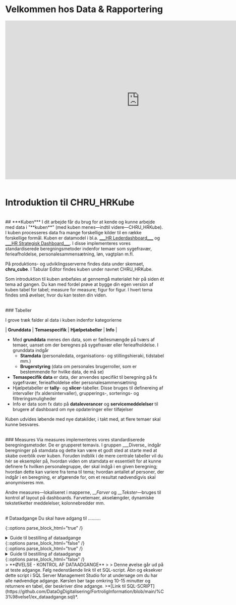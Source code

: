 # Velkommen hos Data & Rapportering

<!-- Embed iFrame. PowerPoint: "lntroduktion og onboarding 2022" s.18-21   
&wdStart=1 - this parameter sets the starting page number of the embedded document
&wdEnd=10 - this parameter sets the ending page number of the embedded document
-->
<center>
<iframe src="https://regionh-my.sharepoint.com/personal/stefan_sajin-henningsen_regionh_dk/_layouts/15/Doc.aspx?sourcedoc={9eae6cfa-732f-48a1-81f3-246e3b6a2e86}&amp;action=embedview&amp;wdAr=1.7777777&showNavigation=FALSE&wdStart=18&wdEnd=21" width="850" height="503" frameborder="0" seamless="TRUE" start="18" end="21"></iframe>
</center>
<br>



# Introduktion til CHRU_HRKube

<br>
## ***Kuben***
I dit arbejde får du brug for at kende og kunne arbejde med data i "**kuben**" (med kuben menes—indtil videre—CHRU_HRKube). 
I kuben processeres data fra mange forskellige kilder til en række forskellige formål. Kuben er datamodel i bl.a. <a href="https://flis.regionh.top.local:444/PBIReports/powerbi/L%C3%B8n%20og%20HR/HR%20Lederdashboard/HR%20Lederdashboard?RC:Toolbar=False" target="_blank">___HR Lederdashboard___</a> og <a href="https://flis.regionh.top.local:444/PBIReports/powerbi/L%C3%B8n%20og%20HR/HR%20Strategisk%20Dashboard/HR%20Strategisk%20Dashboard?RC:Toolbar=False" target="_blank">___HR Strategisk Dashboard___</a>. 
I disse implementeres vores standardiserede beregningsmetoder indenfor temaer som sygefravær, ferieafholdelse, personalesammensætning, løn, vagtplan m.fl.

På produktions- og udviklingsserverne findes data under skemaet, **chru_cube**. I Tabular Editor findes kuben under navnet CHRU_HRKube.

Som introduktion til kuben anbefales at gennemgå materialet hér på siden ét tema ad gangen. Du kan med fordel prøve at bygge din egen version af kuben tabel for tabel; measure for measure; figur for figur. I hvert tema findes små øvelser, hvor du kan testen din viden.


<br>
### Tabeller

I grove træk falder al data i kuben indenfor kategorierne

| **Grunddata** | **Temaespecifik** | **Hjælpetabeller** | **Info** |

- Med **grunddata** menes den data, som er fællesmængde på tværs af temaer, uanset om der beregnes på sygefravær eller ferieafholdelse. I grunddata indgår
  - **Stamdata** (personaledata, organisations- og stillingshieraki, tidstabel mm.) 
  - **Brugerstyring** (data om personales brugerroller, som er bestemmende for hvilke data, de må se) 
- **Temaspecifik data** er data, der anvendes specifikt til beregning på fx sygefravær, ferieafholdelse eller personalesammensætning
- Hjælpetabeller er **tally**- og **slicer**-tabeller. Disse bruges til definereing af intervaller (fx aldersintervaller), grupperings-, sorterings- og filtreringsmuligheder
- Info er data som fx dato på **dataleverancer** og **servicemeddelelser** til brugere af dashboard om nye opdateringer eller tilføjelser

Kuben udvides løbende med nye datakilder, i takt med, at flere temaer skal kunne besvares.



<br>
### Measures
Via measures implementeres vores standardiserede beregningsmetoder. De er grupperet temavis. I gruppen ___Diverse_ indgår beregninger på stamdata og dette kan være et godt sted at starte med at skabe overblik over kuben. Foruden indblik i de mere centrale tabeller vil du hér se eksempler på, hvordan viden om stamdata er essentielt for at kunne definere fx hvilken personalegruppe, der skal indgå i en given beregning; hvordan dette kan variere fra tema til tema; hvordan antallet af personer, der indgår i en beregning, er afgørende for, om et resultat nødvendigvis skal anonymiseres mm.

Andre measures—lokaliseret i mapperne, ___Farver_ og ___Tekster_—bruges til kontrol af layout på dashboards. Farvetemaer, akselængder, dynamiske tekstetiketter meddelelser, kolonnebredder mm. 



<br>
# Dataadgange
Du skal have adgang til ..........


<!-- Embed iFrame. word-doc: "Guide til bestilling af adgange.docx" på OneDrive-->
{::options parse_block_html="true" /}
<details><summary markdown="span">Guide til bestilling af dataadgange</summary>
<center>
<iframe src="https://regionh-my.sharepoint.com/personal/stefan_sajin-henningsen_regionh_dk/_layouts/15/Doc.aspx?sourcedoc={c652f92d-8025-4f11-9b4c-3e0f0e0dadba}&amp;action=embedview&amp;wdEmbedCode=0&amp;wdPrint=0&wdToolbar=FALSE" width="100%" height="700" frameborder="0" seamless="yes"></iframe>
</center>
<br>
</details>
{::options parse_block_html="false" /}


<br>
<!-- Embed iFrame. PowerPoint: "SQL-kursus.pptx" på OneDrive-->
{::options parse_block_html="true" /}
<details><summary markdown="span">Guide til bestilling af dataadgange</summary>
<center>
<iframe src="https://regionh-my.sharepoint.com/personal/stefan_sajin-henningsen_regionh_dk/_layouts/15/Doc.aspx?sourcedoc={ee7ec7a1-d13c-4855-a459-c1717f9aa646}&amp;action=embedview&amp;wdEmbedCode=0&amp;wdPrint=0&wdToolbar=FALSE" width="100%" height="700" frameborder="0" seamless="yes"></iframe>
</center>
<br>
</details>
{::options parse_block_html="false" /}






<br>
> **ØVELSE - KONTROL AF DATAADGANGE**
> 
> Denne øvelse går ud på at teste adgange. Følg nedenstående link til et SQL-script. Åbn og eksekver dette script i SQL Server Management Studio for at undersøge om du har alle nødvendige adgange. Kørslen bør tage omkring 10-15 minutter og returnere en tabel, der beskriver dine adgange.
>*[Link til SQL-SCRIPT](https://github.com/DataOgDigitalisering/FortroligInformation/blob/main/%C3%98velse1/ex_dataadgange.sql)*.
